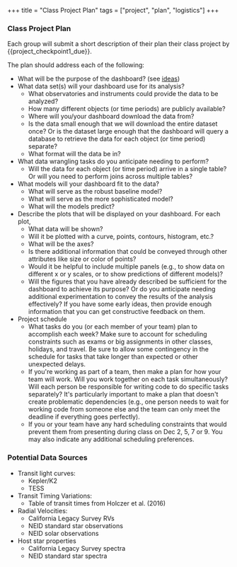 +++
title = "Class Project Plan"
tags = ["project", "plan", "logistics"]
+++


### Class Project Plan

Each group will submit a short description of their plan their class project  by {{project_checkpoint1_due}}.  

The plan should address each of the following:

- What will be the purpose of the dashboard?  (see [ideas](../project/#Purpose))
- What data set(s) will your dashboard use for its analysis?
  - What observatories and instruments could provide the data to be analyzed?    
  - How many different objects (or time periods) are publicly available?
  - Where will you/your dashboard download the data from?   
  - Is the data small enough that we will download the entire dataset once?  Or is the dataset large enough that the dashboard will query a database to retrieve the data for each object (or time period) separate?  
  - What format will the data be in?  
- What data wrangling tasks do you anticipate needing to perform?
  - Will the data for each object (or time period) arrive in a single table?  Or will you need to perform joins across multiple tables?
- What models will your dashboard fit to the data?
  - What will serve as the robust baseline model?
  - What will serve as the more sophisticated model?
  - What will the models predict?
- Describe the plots that will be displayed on your dashboard.  For each plot,
  - What data will be shown?  
  - Will it be plotted with a curve, points, contours, histogram, etc.?
  - What will be the axes?
  - Is there additional information that could be conveyed through other attributes like size or color of points?   
  - Would it be helpful to include multiple panels (e.g., to show data on different x or y scales, or to show predictions of different models)?
  - Will the figures that you have already described be sufficient for the dashboard to achieve its purpose?  Or do you anticipate needing additional experimentation to convey the results of the analysis effectively?  If you have some early ideas, then  provide enough information that you can get constructive feedback on them.
- Project schedule
  - What tasks do you (or each member of your team) plan to accomplish each week?  Make sure to account for scheduling constraints such as exams or big assignments in other classes, holidays, and travel.   Be sure to allow some contingency in the schedule for tasks that take longer than expected or other unexpected delays.  
  - If you're working as part of a team, then make a plan for how your team will work.  Will you work together on each task simultaneously?  Will each person be responsible for writing code to do specific tasks separately?  It's particularly important to make a plan that doesn't create problematic dependencies (e.g., one person needs to wait for working code from someone else and the team can only meet the deadline if everything goes perfectly).  
  - If you or your team have any hard scheduling constraints that would prevent them from presenting during class on Dec 2, 5, 7 or 9.  You may also indicate any additional scheduling preferences.

### Potential Data Sources
- Transit light curves:  
  - Kepler/K2
  - TESS
- Transit Timing Variations:  
  - Table of transit times from Holczer et al. (2016)
- Radial Velocities:
   - California Legacy Survey RVs
   - NEID standard star observations
   - NEID solar observations
- Host star properties
   - California Legacy Survey spectra
   - NEID standard star spectra
